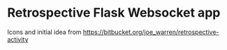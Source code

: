 # Retrospective Flask Websocket app

Icons and initial idea from https://bitbucket.org/joe_warren/retrospective-activity
